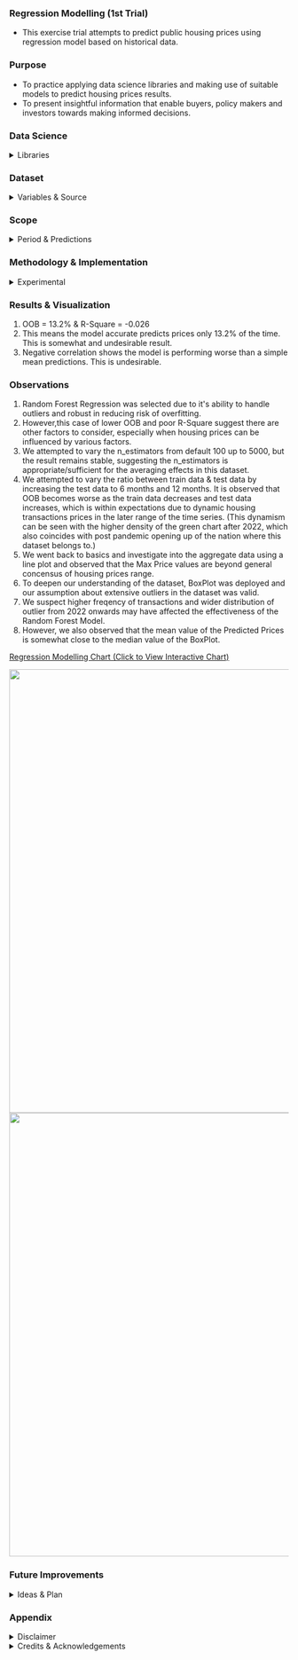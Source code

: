 ### Regression Modelling (1st Trial)
* This exercise trial attempts to predict public housing prices using regression model based on historical data.   

### Purpose
* To practice applying data science libraries and making use of suitable models to predict housing prices results.  
* To present insightful information that enable buyers, policy makers and investors towards making informed decisions.


### Data Science
<details> 
  <summary>Libraries</summary>  
Python, Pandas, Matplotlib, Plotly, Scikit-Learn
</details>

### Dataset
<details> 
  <summary>Variables & Source</summary>  
  
* Dataset comprises of variables such as period, town, housing type, storey range, floor area, lease and prices.
* Data sources is Singapore's Open Data Portal
</details>

### Scope
<details> 
  <summary>Period & Predictions</summary>  
  
* Period: Historical housing prices spans between 2017-01 & 2025-02 (YYYY-MM)
* Prediction: Up to 2026-12
* Selected Variables: We begin this data modelling exercise with 1 variable, prices.
</details>

### Methodology & Implementation
<details> 
  <summary>Experimental</summary>  
  
* We examine all data, including outliers.
* We check and exclude missing data to minimize bias in the analysis
* Data is split into training (2017-01 - 2024-10) and testing (2024-11 - 2025-02), i.e. using quarterly data to test the model.
* Random Forest Regression is selected since housing price is a time series data.
* The model predicts housing prices.
</details>

### Results & Visualization
  
  1. OOB = 13.2% & R-Square = -0.026
  2. This means the model accurate predicts prices only 13.2% of the time.  This is somewhat and undesirable result.
  3. Negative correlation shows the model is performing worse than a simple mean predictions.  This is undesirable.

### Observations
1. Random Forest Regression was selected due to it's ability to handle outliers and robust in reducing risk of overfitting.
2. However,this case of lower OOB and poor R-Square suggest there are other factors to consider, especially when housing prices can be influenced by various factors.
3. We attempted to vary the n_estimators from default 100 up to 5000, but the result remains stable, suggesting the n_estimators is appropriate/sufficient for the averaging effects in this dataset.
4. We attempted to vary the ratio between train data & test data by increasing the test data to 6 months and 12 months.  It is observed that OOB becomes worse as the train data decreases and test data increases, which is within expectations due to dynamic housing transactions prices in the later range of the time series.  (This dynamism can be seen with the higher density of the green chart after 2022, which also coincides with post pandemic opening up of the nation where this dataset belongs to.)
5. We went back to basics and investigate into the aggregate data using a line plot and observed that the Max Price values are beyond general concensus of housing prices range.
6. To deepen our understanding of the dataset, BoxPlot was deployed and our assumption about extensive outliers in the dataset was valid.
7. We suspect higher freqency of transactions and wider distribution of outlier from 2022 onwards may have affected the effectiveness of the Random Forest Model.
8. However, we also observed that the mean value of the Predicted Prices is somewhat close to the median value of the BoxPlot.

<a href="https://lviviol.github.io/Regression_Modelling_Trial/Regression1stTrial.html" target="_blank">Regression Modelling Chart (Click to View Interactive Chart)</a>

<img src="https://github.com/lviviol/Regression_Modelling_Trial/blob/main/LinePlot.png?raw=true" width="800">
<img src="https://github.com/lviviol/Regression_Modelling_Trial/blob/main/BoxPlot.png?raw=true" width="800">
 
### Future Improvements
<details> 
  <summary>Ideas & Plan</summary>  

* We plan to check correlation between Boxplot Actual Median Price & Predicted Price.  Our Hypothesis is, if the correlation is positive, perhaps one idea is to select a regression model that models median instead of mean.
* We plan to compare model output with full dataset and dataset without outliers.  Purpose is to investigate outlier effect on OOB and R Square.  We also note that the disadvantage of removing outlier is it's impact on summary and distribution of the aggregate data, resulting in a biased output.
* We plan to research on other regression models that are more robust at modelling dataset with higher outliers
* We plan to include more variables into the modelling.
* We continue to use OOB > 80% and R-Square > 0.8 as guiding criteria for verifying the model's predicted prices.
</details>


### Appendix
<details> 
  <summary>Disclaimer</summary>
This project is currently in early stage of development and analysis.  The predictions and insights generated are preliminary and should not be used for financial, investment and policy decisions.  Contributions and feedback are welcome as this analysis evolves. 
</details>


<details> 
  <summary>Credits & Acknowledgements</summary>

* Model Selection
  1. IBM, https://www.ibm.com/think/topics/random-forest
  2. ZiZheng Li, https://www.researchgate.net/publication/383112591_A_Comparative_Study_of_Regression_Models_for_Housing_Price_Prediction

* Learning Tutorial
  1. Rob Mulla, https://www.youtube.com/watch?v=vV12dGe_Fho
  2. Om Pramod, https://medium.com/@ompramod9921/random-forests-32be04c8bf76
  
* Data Source
  1. Open data portal, https://data.gov.sg
</details>









